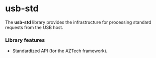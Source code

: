 
# usb-std

The **usb-std** library provides the infrastructure for processing standard requests from the USB host.

### Library features

- Standardized API (for the AZTech framework).
